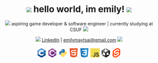 <div align="center">
 
 # <img src="https://github.com/user-attachments/assets/2b86e697-a3c6-4460-88d1-86d4a4711225" height="27"> hello world, im emily! <img src="https://github.com/user-attachments/assets/105bc143-5ed6-48eb-bdb2-65b18bc4b4ff" height="34">
 
 <img src="https://github.com/user-attachments/assets/03f72895-1c9c-4ae3-9cdc-a96b82657443" height="14"> aspiring game developer & software engineer | currently studying at CSUF <img src="https://github.com/user-attachments/assets/03f72895-1c9c-4ae3-9cdc-a96b82657443" height="14">
 
 <img src="https://github.com/user-attachments/assets/a5e0a632-ba79-4cd5-adb8-f40fd5297ae9" height="18"> [LinkedIn](https://www.linkedin.com/in/emi-tsai/) | emilymaytsai@gmail.com <img src="https://github.com/user-attachments/assets/a5e0a632-ba79-4cd5-adb8-f40fd5297ae9" height="18">
<br>
<div style="height: 4px;"></div>

  <img src="https://raw.githubusercontent.com/devicons/devicon/master/icons/cplusplus/cplusplus-original.svg" height="30" title="C++"/>
  <img src="https://raw.githubusercontent.com/devicons/devicon/master/icons/csharp/csharp-original.svg" height="30" title="C#"/>
  <img src="https://raw.githubusercontent.com/devicons/devicon/master/icons/python/python-original.svg" height="30" title="Python"/>
  <img src="https://raw.githubusercontent.com/devicons/devicon/master/icons/html5/html5-original.svg" height="30" title="HTML5"/>
  <img src="https://raw.githubusercontent.com/devicons/devicon/master/icons/css3/css3-original.svg" height="30" title="CSS3"/>
  <img src="https://raw.githubusercontent.com/devicons/devicon/master/icons/javascript/javascript-original.svg" height="30" title="JavaScript"/>
  <img src="https://raw.githubusercontent.com/devicons/devicon/master/icons/unity/unity-original.svg" height="30" title="Unity"/>
  <img src="https://raw.githubusercontent.com/devicons/devicon/master/icons/svelte/svelte-original.svg" height="30" title="SvelteKit"/>

 
 </div>

<!--
**emilyytsai/emilyytsai** is a ✨ _special_ ✨ repository because its `README.md` (this file) appears on your GitHub profile.

Here are some ideas to get you started:

- 🔭 I’m currently working on ...
- 🌱 I’m currently learning ...
- 👯 I’m looking to collaborate on ...
- 🤔 I’m looking for help with ...
- 💬 Ask me about ...
- 📫 How to reach me: ...
- 😄 Pronouns: ...
- ⚡ Fun fact: ...
-->
